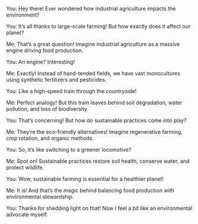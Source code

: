 You: Hey there! Ever wondered how industrial agriculture impacts the environment?

You: It’s all thanks to large-scale farming! But how exactly does it affect our planet?

Me: That’s a great question! Imagine industrial agriculture as a massive engine driving food production.

You: An engine? Interesting!

Me: Exactly! Instead of hand-tended fields, we have vast monocultures using synthetic fertilizers and pesticides.

You: Like a high-speed train through the countryside!

Me: Perfect analogy! But this train leaves behind soil degradation, water pollution, and loss of biodiversity.

You: That’s concerning! But how do sustainable practices come into play?

Me: They’re the eco-friendly alternatives! Imagine regenerative farming, crop rotation, and organic methods.

You: So, it’s like switching to a greener locomotive?

Me: Spot on! Sustainable practices restore soil health, conserve water, and protect wildlife.

You: Wow, sustainable farming is essential for a healthier planet!

Me: It is! And that’s the magic behind balancing food production with environmental stewardship.

You: Thanks for shedding light on that! Now I feel a bit like an environmental advocate myself.
